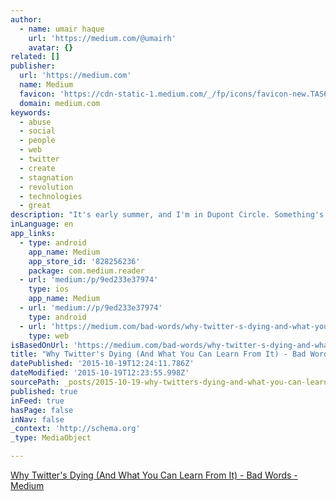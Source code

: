 ```yaml
---
author:
  - name: umair haque
    url: 'https://medium.com/@umairh'
    avatar: {}
related: []
publisher:
  url: 'https://medium.com'
  name: Medium
  favicon: 'https://cdn-static-1.medium.com/_/fp/icons/favicon-new.TAS6uQ-Y7kcKgi0xjcYHXw.ico'
  domain: medium.com
keywords:
  - abuse
  - social
  - people
  - web
  - twitter
  - create
  - stagnation
  - revolution
  - technologies
  - great
description: "It's early summer, and I'm in Dupont Circle. Something's off. People, I notice, seem to be suddenly tweeting much less lately. But I've got a book to finish, so I file the observation away to carefully inspect later. It's late summer, and I'm standing in Madison Square, frowning. Something's wrong."
inLanguage: en
app_links:
  - type: android
    app_name: Medium
    app_store_id: '828256236'
    package: com.medium.reader
  - url: 'medium:/p/9ed233e37974'
    type: ios
    app_name: Medium
  - url: 'medium://p/9ed233e37974'
    type: android
  - url: 'https://medium.com/bad-words/why-twitter-s-dying-and-what-you-can-learn-from-it-9ed233e37974'
    type: web
isBasedOnUrl: 'https://medium.com/bad-words/why-twitter-s-dying-and-what-you-can-learn-from-it-9ed233e37974'
title: "Why Twitter's Dying (And What You Can Learn From It) - Bad Words"
datePublished: '2015-10-19T12:24:11.786Z'
dateModified: '2015-10-19T12:23:55.998Z'
sourcePath: _posts/2015-10-19-why-twitters-dying-and-what-you-can-learn-from-it-bad-w.md
published: true
inFeed: true
hasPage: false
inNav: false
_context: 'http://schema.org'
_type: MediaObject

---
```

[Why Twitter's Dying (And What You Can Learn From It) - Bad Words - Medium][0]

[0]: https://medium.com/bad-words/why-twitter-s-dying-and-what-you-can-learn-from-it-9ed233e37974